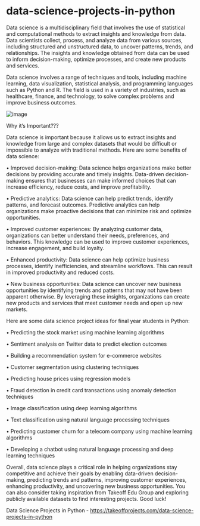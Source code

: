 # data-science-projects-in-python

Data science is a multidisciplinary field that involves the use of statistical and computational methods to extract insights and knowledge from data. Data scientists collect, process, and analyze data from various sources, including structured and unstructured data, to uncover patterns, trends, and relationships. The insights and knowledge obtained from data can be used to inform decision-making, optimize processes, and create new products and services.

Data science involves a range of techniques and tools, including machine learning, data visualization, statistical analysis, and programming languages such as Python and R. The field is used in a variety of industries, such as healthcare, finance, and technology, to solve complex problems and improve business outcomes.

![image](https://user-images.githubusercontent.com/122364815/223347613-5cbde1f2-814b-4b91-98ad-4de6a79aecb0.png)

Why it’s Important???

Data science is important because it allows us to extract insights and knowledge from large and complex datasets that would be difficult or impossible to analyze with traditional methods. Here are some benefits of data science:

•	Improved decision-making: Data science helps organizations make better decisions by providing accurate and timely insights. Data-driven decision-making ensures that businesses can make informed choices that can increase efficiency, reduce costs, and improve profitability.

•	Predictive analytics: Data science can help predict trends, identify patterns, and forecast outcomes. Predictive analytics can help organizations make proactive decisions that can minimize risk and optimize opportunities.

•	Improved customer experiences: By analyzing customer data, organizations can better understand their needs, preferences, and behaviors. This knowledge can be used to improve customer experiences, increase engagement, and build loyalty.

•	Enhanced productivity: Data science can help optimize business processes, identify inefficiencies, and streamline workflows. This can result in improved productivity and reduced costs.

•	New business opportunities: Data science can uncover new business opportunities by identifying trends and patterns that may not have been apparent otherwise. By leveraging these insights, organizations can create new products and services that meet customer needs and open up new markets.


Here are some data science project ideas for final year students in Python:

•	Predicting the stock market using machine learning algorithms

•	Sentiment analysis on Twitter data to predict election outcomes

•	Building a recommendation system for e-commerce websites

•	Customer segmentation using clustering techniques

•	Predicting house prices using regression models

•	Fraud detection in credit card transactions using anomaly detection techniques

•	Image classification using deep learning algorithms

•	Text classification using natural language processing techniques

•	Predicting customer churn for a telecom company using machine learning algorithms

•	Developing a chatbot using natural language processing and deep learning techniques


Overall, data science plays a critical role in helping organizations stay competitive and achieve their goals by enabling data-driven decision-making, predicting trends and patterns, improving customer experiences, enhancing productivity, and uncovering new business opportunities. You can also consider taking inspiration from Takeoff Edu Group and exploring publicly available datasets to find interesting projects. Good luck!

Data Science Projects in Python - https://takeoffprojects.com/data-science-projects-in-python

